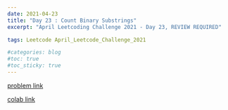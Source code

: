```yaml
---
date: 2021-04-23
title: "Day 23 : Count Binary Substrings"
excerpt: "April Leetcoding Challenge 2021 - Day 23, REVIEW REQUIRED"

tags: Leetcode April_Leetcode_Challenge_2021

#categories: blog
#toc: true
#toc_sticky: true
---
```


<script src="https://gist.github.com/1cg2cg3cg/5a76ed4da719440fe9346ef862fddce1.js"></script>

[problem link](https://leetcode.com/explore/challenge/card/april-leetcoding-challenge-2021/596/week-4-april-22nd-april-28th/3718/)

[colab link](https://colab.research.google.com/drive/1W-wkL5asEmKFvPrYzRwzWTcr1XsYzFto#scrollTo=UcXXpNu3D308)
